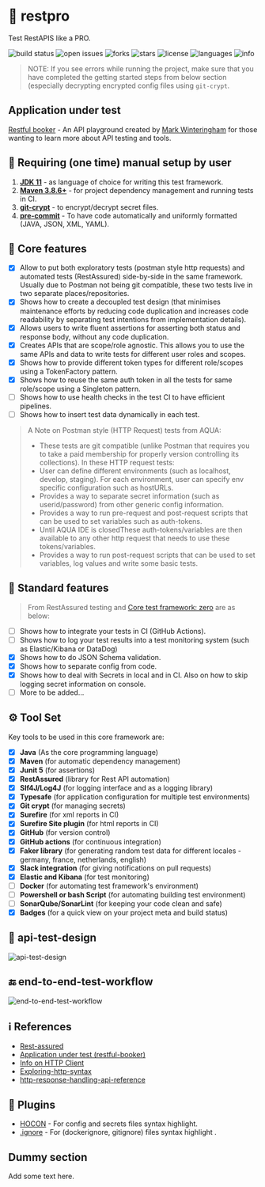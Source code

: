# 🦾 restpro

Test RestAPIS like a PRO.

![build status](https://img.shields.io/github/actions/workflow/status/pramodkumaryadav/restpro/trigger-tests-on-pull-request.yml?logo=GitHub)
![open issues](https://img.shields.io/github/issues/PramodKumarYadav/restpro)
![forks](https://img.shields.io/github/forks/PramodKumarYadav/restpro)
![stars](https://img.shields.io/github/stars/PramodKumarYadav/restpro)
![license](https://img.shields.io/github/license/PramodKumarYadav/restpro?style=flat-square)
![languages](https://img.shields.io/github/languages/count/pramodkumaryadav/restpro)
![info](https://img.shields.io/static/v1?label=with-love-from&message=power-tester&color=blue?style=plastic&logo=appveyor)

> NOTE: If you see errors while running the project, make sure that you have
> completed the getting started steps from below section (especially decrypting
> encrypted config files using `git-crypt`.

## Application under test

[Restful booker](https://restful-booker.herokuapp.com/) - An API playground created by [Mark Winteringham](https://www.mwtestconsultancy.co.uk/) for those wanting to learn more about API testing and tools.

## 🔢 Requiring (one time) manual setup by user

1. [**JDK 11**](https://www.oracle.com/java/technologies/javase/jdk11-archive-downloads.html) - as language of choice
   for writing this test framework.
2. [**Maven 3.8.6+**](https://maven.apache.org/) - for project dependency management and running tests in CI.
3. [**git-crypt**](docs/README-GIT-CRYPT.md) - to encrypt/decrypt secret files.
4. [**pre-commit**](docs/README-CODE-FORMATTING.md) - To have code automatically and uniformly formatted (JAVA, JSON,
   XML, YAML).

## 🚀 Core features

- [x] Allow to put both exploratory tests (postman style http requests) and automated tests (RestAssured) side-by-side
  in the same framework. Usually due to Postman not being git compatible, these two tests live in two separate
  places/repositories.
- [x] Shows how to create a decoupled test design (that minimises maintenance efforts by reducing code
  duplication and increases code readability by separating test intentions from implementation details).
- [x] Allows users to write fluent assertions for asserting both status and response body, without any code duplication.
- [x] Creates APIs that are scope/role agnostic. This allows you to use the same APIs and data to write tests for
  different user roles and scopes.
- [x] Shows how to provide different token types for different role/scopes using a TokenFactory pattern.
- [x] Shows how to reuse the same auth token in all the tests for same role/scope using a Singleton pattern.
- [ ] Shows how to use health checks in the test CI to have efficient pipelines.
- [ ] Shows how to insert test data dynamically in each test.

> A Note on Postman style (HTTP Request) tests from AQUA:
> - These tests are git compatible (unlike Postman that requires you to take a paid
    membership for properly version controlling its collections). In these HTTP request tests:
> - User can define different environments (such as localhost, develop, staging). For each environment, user can
    specify env specific configuration such as hostURLs.
> - Provides a way to separate secret information (such as userid/password) from other generic config information.
> - Provides a way to run pre-request and post-request scripts that can be used to set variables such as auth-tokens.
> - Until AQUA IDE is closedThese auth-tokens/variables are then available to any other http request that needs to use
    these tokens/variables.
> - Provides a way to run post-request scripts that can be used to set variables, log values and write some basic tests.

## 🎯 Standard features

> From RestAssured testing and [Core test framework: zero](https://github.com/PramodKumarYadav/zero) are as below:

- [ ] Shows how to integrate your tests in CI (GitHub Actions).
- [ ] Shows how to log your test results into a test monitoring system (such as Elastic/Kibana or DataDog)
- [x] Shows how to do JSON Schema validation.
- [x] Shows how to separate config from code.
- [x] Shows how to deal with Secrets in local and in CI. Also on how to skip logging secret information on console.
- [ ] More to be added...

## ⚙ Tool Set

Key tools to be used in this core framework are:

- [x] **Java** (As the core programming language)
- [x] **Maven** (for automatic dependency management)
- [x] **Junit 5** (for assertions)
- [x] **RestAssured**  (library for Rest API automation)
- [x] **Slf4J/Log4J** (for logging interface and as a logging library)
- [x] **Typesafe** (for application configuration for multiple test environments)
- [x] **Git crypt** (for managing secrets)
- [x] **Surefire** (for xml reports in CI)
- [x] **Surefire Site plugin** (for html reports in CI)
- [x] **GitHub** (for version control)
- [x] **GitHub actions** (for continuous integration)
- [x] **Faker library** (for generating random test data for different locales - germany, france, netherlands, english)
- [x] **Slack integration** (for giving notifications on pull requests)
- [x] **Elastic and Kibana** (for test monitoring)
- [ ] **Docker** (for automating test framework's environment)
- [ ] **Powershell or bash Script** (for automating building test environment)
- [ ] **SonarQube/SonarLint** (for keeping your code clean and safe)
- [x] **Badges** (for a quick view on your project meta and build status)

## 🧪 api-test-design

![api-test-design](./images/api-test-framework-design.png)

## 🔚 end-to-end-test-workflow

![end-to-end-test-workflow](./images/end-to-end-test-workflow.png)

## ℹ References

- <a href="https://rest-assured.io/" target="_blank">Rest-assured</a>
- [Application under test (restful-booker)](https://restful-booker.herokuapp.com/apidoc/index.html)
- [Info on HTTP Client](https://www.jetbrains.com/help/idea/http-client-in-product-code-editor.html)
- [Exploring-http-syntax](https://www.jetbrains.com/help/idea/exploring-http-syntax.html)
- [http-response-handling-api-reference](https://www.jetbrains.com/help/idea/http-response-handling-api-reference.html)

## 🔌 Plugins

- [HOCON](https://plugins.jetbrains.com/plugin/10481-hocon) - For config and secrets files syntax highlight.
- [.ignore](https://plugins.jetbrains.com/plugin/7495--ignore) - For (dockerignore, gitignore) files syntax highlight .

## Dummy section

Add some text here.
